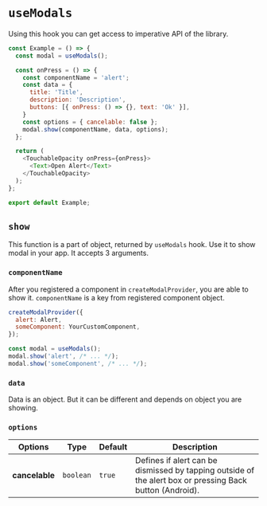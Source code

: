 # `useModals`

Using this hook you can get access to imperative API of the library.

```js
const Example = () => {
  const modal = useModals();

  const onPress = () => {
    const componentName = 'alert';
    const data = {
      title: 'Title',
      description: 'Description',
      buttons: [{ onPress: () => {}, text: 'Ok' }],
    }
    const options = { cancelable: false };
    modal.show(componentName, data, options);
  };

  return (
    <TouchableOpacity onPress={onPress}>
      <Text>Open Alert</Text>
    </TouchableOpacity>
  );
};

export default Example;
```

## `show`

This function is a part of object, returned by `useModals` hook. Use it to show modal in your app. It accepts 3 arguments.

### `componentName`

After you registered a component in `createModalProvider`, you are able to show it. `componentName` is a key from registered component object.

```js
createModalProvider({
  alert: Alert,
  someComponent: YourCustomComponent,
});

const modal = useModals();
modal.show('alert', /* ... */);
modal.show('someComponent', /* ... */);
```

### `data`

Data is an object. But it can be different and depends on object you are showing.

### `options`

| Options | Type | Default | Description |
| --- | --- | --- | --- |
| **cancelable** | `boolean` | `true` | Defines if alert can be dismissed by tapping outside of the alert box or pressing Back button (Android). |
